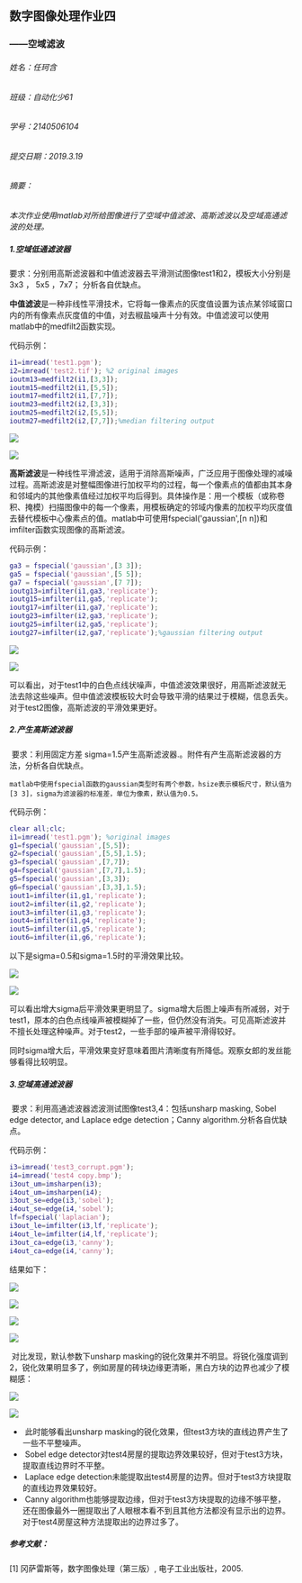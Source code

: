 ## 数字图像处理作业四

###                        ——空域滤波



###### 姓名：任珂含 

###### 班级：自动化少61 

###### 学号：2140506104

###### 提交日期：2019.3.19



###### *摘要：*

​	*本次作业使用matlab对所给图像进行了空域中值滤波、高斯滤波以及空域高通滤波的处理。*



##### 1.空域低通滤波器

​	要求：分别用高斯滤波器和中值滤波器去平滑测试图像test1和2，模板大小分别是3x3 ， 5x5 ，7x7； 分析各自优缺点。



​	**中值滤波**是一种非线性平滑技术，它将每一像素点的灰度值设置为该点某邻域窗口内的所有像素点灰度值的中值，对去椒盐噪声十分有效。中值滤波可以使用matlab中的medfilt2函数实现。

代码示例：

```matlab
i1=imread('test1.pgm');
i2=imread('test2.tif'); %2 original images
ioutm13=medfilt2(i1,[3,3]);
ioutm15=medfilt2(i1,[5,5]);
ioutm17=medfilt2(i1,[7,7]);
ioutm23=medfilt2(i2,[3,3]);
ioutm25=medfilt2(i2,[5,5]);
ioutm27=medfilt2(i2,[7,7]);%median filtering output
```
![](https://raw.githubusercontent.com/kathyrkh/rkhimages/master/me1.png)

![](https://raw.githubusercontent.com/kathyrkh/rkhimages/master/me2.png)

​	**高斯滤波**是一种线性平滑滤波，适用于消除高斯噪声，广泛应用于图像处理的减噪过程。高斯滤波是对整幅图像进行加权平均的过程，每一个像素点的值都由其本身和邻域内的其他像素值经过加权平均后得到。具体操作是：用一个模板（或称卷积、掩模）扫描图像中的每一个像素，用模板确定的邻域内像素的加权平均灰度值去替代模板中心像素点的值。matlab中可使用fspecial('gaussian',[n n])和imfilter函数实现图像的高斯滤波。

代码示例：

```matlab
ga3 = fspecial('gaussian',[3 3]);
ga5 = fspecial('gaussian',[5 5]);
ga7 = fspecial('gaussian',[7 7]);
ioutg13=imfilter(i1,ga3,'replicate');
ioutg15=imfilter(i1,ga5,'replicate');
ioutg17=imfilter(i1,ga7,'replicate');
ioutg23=imfilter(i2,ga3,'replicate');
ioutg25=imfilter(i2,ga5,'replicate');
ioutg27=imfilter(i2,ga7,'replicate');%gaussian filtering output
```

![](https://raw.githubusercontent.com/kathyrkh/rkhimages/master/me3.png)

![](https://raw.githubusercontent.com/kathyrkh/rkhimages/master/me4.png)

​	可以看出，对于test1中的白色点线状噪声，中值滤波效果很好，用高斯滤波就无法去除这些噪声。但中值滤波模板较大时会导致平滑的结果过于模糊，信息丢失。对于test2图像，高斯滤波的平滑效果更好。



##### 2.产生高斯滤波器

​	要求：利用固定方差 sigma=1.5产生高斯滤波器.。附件有产生高斯滤波器的方法，分析各自优缺点。

 	matlab中使用fspecial函数的gaussian类型时有两个参数，hsize表示模板尺寸，默认值为[3 3]，sigma为滤波器的标准差，单位为像素，默认值为0.5。
  
  代码示例：

```matlab
clear all;clc;
i1=imread('test1.pgm'); %original images
g1=fspecial('gaussian',[5,5]);
g2=fspecial('gaussian',[5,5],1.5);
g3=fspecial('gaussian',[7,7]);
g4=fspecial('gaussian',[7,7],1.5);
g5=fspecial('gaussian',[3,3]);
g6=fspecial('gaussian',[3,3],1.5);
iout1=imfilter(i1,g1,'replicate');
iout2=imfilter(i1,g2,'replicate');
iout3=imfilter(i1,g3,'replicate');
iout4=imfilter(i1,g4,'replicate');
iout5=imfilter(i1,g5,'replicate');
iout6=imfilter(i1,g6,'replicate');
```
  
  以下是sigma=0.5和sigma=1.5时的平滑效果比较。



![](https://raw.githubusercontent.com/kathyrkh/rkhimages/master/gau1.png)





![](https://raw.githubusercontent.com/kathyrkh/rkhimages/master/gau2.png)

​	可以看出增大sigma后平滑效果更明显了。sigma增大后图上噪声有所减弱，对于test1，原本的白色点线噪声被模糊掉了一些，但仍然没有消失。可见高斯滤波并不擅长处理这种噪声。对于test2，一些手部的噪声被平滑得较好。

​	同时sigma增大后，平滑效果变好意味着图片清晰度有所降低。观察女郎的发丝能够看得比较明显。



##### 3.空域高通滤波器

​	要求：利用高通滤波器滤波测试图像test3,4：包括unsharp masking, Sobel edge detector, and Laplace edge detection；Canny algorithm.分析各自优缺点。



代码示例：

```matlab
i3=imread('test3_corrupt.pgm');
i4=imread('test4 copy.bmp');
i3out_um=imsharpen(i3);
i4out_um=imsharpen(i4);
i3out_se=edge(i3,'sobel');
i4out_se=edge(i4,'sobel');
lf=fspecial('laplacian');
i3out_le=imfilter(i3,lf,'replicate');
i4out_le=imfilter(i4,lf,'replicate');
i3out_ca=edge(i3,'canny');
i4out_ca=edge(i4,'canny');
```


结果如下：

![](https://raw.githubusercontent.com/kathyrkh/rkhimages/master/gt2.png)

![](https://raw.githubusercontent.com/kathyrkh/rkhimages/master/yt2.png)

![](https://raw.githubusercontent.com/kathyrkh/rkhimages/master/gt1.png)

![](https://raw.githubusercontent.com/kathyrkh/rkhimages/master/yt1.png)

​	对比发现，默认参数下unsharp masking的锐化效果并不明显。将锐化强度调到2，锐化效果明显多了，例如房屋的砖块边缘更清晰，黑白方块的边界也减少了模糊感：

![](https://raw.githubusercontent.com/kathyrkh/rkhimages/master/um4.png)

![](https://raw.githubusercontent.com/kathyrkh/rkhimages/master/um3.png)

- ​	此时能够看出unsharp masking的锐化效果，但test3方块的直线边界产生了一些不平整噪声。
- ​	Sobel edge detector对test4房屋的提取边界效果较好，但对于test3方块，提取直线边界时不平整。
- ​	Laplace edge detection未能提取出test4房屋的边界。但对于test3方块提取的直线边界效果较好。
- ​	Canny algorithm也能够提取边缘，但对于test3方块提取的边缘不够平整，还在图像最外一圈提取出了人眼根本看不到且其他方法都没有显示出的边界。对于test4房屋这种方法提取出的边界过多了。



##### 参考文献：

[1] 冈萨雷斯等，数字图像处理（第三版）, 电子工业出版社，2005.

